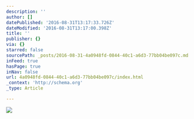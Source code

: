 ```yaml
---
description: ''
author: []
datePublished: '2016-08-31T13:17:33.726Z'
dateModified: '2016-08-31T13:17:00.398Z'
title: ''
publisher: {}
via: {}
starred: false
sourcePath: _posts/2016-08-31-4a0948fd-0844-40c1-a6d3-77bb04be097c.md
inFeed: true
hasPage: true
inNav: false
url: 4a0948fd-0844-40c1-a6d3-77bb04be097c/index.html
_context: 'http://schema.org'
_type: Article

---
```

![](https://the-grid-user-content.s3-us-west-2.amazonaws.com/ebcc8cd7-4053-42d1-ad16-eda32ce5e061.jpg)
